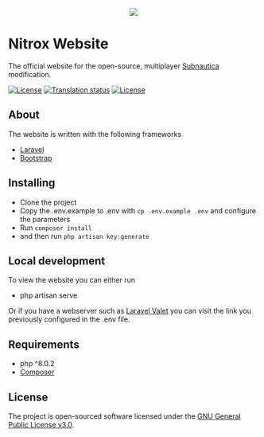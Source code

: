 <p align="center"><a href="https://nitrox.rux.gg" target="_blank"><img src="https://i.imgur.com/pFbAdnz.jpg"></a></p>

# Nitrox Website
The official website for the open-source, multiplayer <a href="https://unknownworlds.com/subnautica/">Subnautica</a> modification.

<p>
    <a href="https://discord.gg/E8B4X9s"><img src="https://img.shields.io/discord/525437013403631617" alt="License"></a>
    <a href="https://hosted.weblate.org/engage/subnauticanitrox/"><img src="https://hosted.weblate.org/widgets/subnauticanitrox/-/svg-badge.svg" alt="Translation status"></a>
    <a href="https://github.com/SubnauticaNitrox/NitroxWebsite/blob/master/LICENSE"><img src="https://img.shields.io/github/license/subnauticanitrox/nitroxwebsite" alt="License"></a>
</p>

## About

The website is written with the following frameworks

- [Laravel](https://laravel.com/)
- [Bootstrap](https://getbootstrap.com/)

## Installing

- Clone the project
- Copy the .env.example to .env with ``cp .env.example .env`` and configure the parameters
- Run ``composer install`` 
- and then run ``php artisan key:generate``

## Local development

To view the website you can either run
- php artisan serve

Or if you have a webserver such as <a href="https://laravel.com/docs/9.x/valet">Laravel Valet</a> you can visit the link you previously configured in the .env file.

## Requirements
- php ^8.0.2
- [Composer](https://getcomposer.org/)

## License

The project is open-sourced software licensed under the [GNU General Public License v3.0](https://github.com/SubnauticaNitrox/NitroxWebsite/blob/master/LICENSE).
